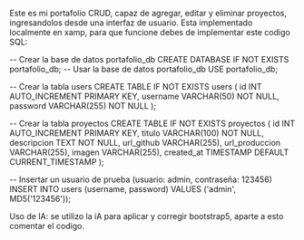 Este es mi portafolio CRUD, capaz de agregar, editar y eliminar proyectos, ingresandolos desde una interfaz de usuario. 
Esta implementado localmente en xamp, para que funcione debes de implementar este codigo SQL:

-- Crear la base de datos portafolio_db
CREATE DATABASE IF NOT EXISTS portafolio_db;
-- Usar la base de datos portafolio_db
USE portafolio_db;

-- Crear la tabla users
CREATE TABLE IF NOT EXISTS users (
  id INT AUTO_INCREMENT PRIMARY KEY,
  username VARCHAR(50) NOT NULL,
  password VARCHAR(255) NOT NULL
);

-- Crear la tabla proyectos
CREATE TABLE IF NOT EXISTS proyectos (
  id INT AUTO_INCREMENT PRIMARY KEY,
  titulo VARCHAR(100) NOT NULL,
  descripcion TEXT NOT NULL,
  url_github VARCHAR(255),
  url_produccion VARCHAR(255),
  imagen VARCHAR(255),
  created_at TIMESTAMP DEFAULT CURRENT_TIMESTAMP
);

-- Insertar un usuario de prueba (usuario: admin, contraseña: 123456)
INSERT INTO users (username, password) VALUES ('admin', MD5('123456'));


Uso de IA: se utilizo la iA para aplicar y corregir bootstrap5, aparte a esto comentar el codigo.
